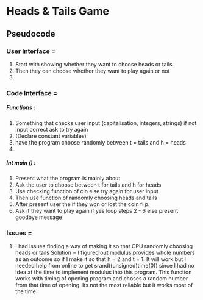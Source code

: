 # Heads & Tails Game

## Pseudocode

### User Interface =

1. Start with showing whether they want to choose heads or tails
2. Then they can choose whether they want to play again or not
3.

### Code Interface =

##### Functions :

1. Something that checks user input (capitalisation, integers, strings) if not input correct ask to try again
2. (Declare constant variables)
3. have the program choose randomly between t = tails and h = heads
4.

##### Int main () :

1. Present what the program is mainly about
2. Ask the user to choose between t for tails and h for heads
3. Use checking function of cin else try again for user input
4. Then use function of randomly choosing heads and tails
5. After present user the if they won or lost the coin flip.
6. Ask if they want to play again if yes loop steps 2 - 6 else present goodbye message

### Issues =

1. I had issues finding a way of making it so that CPU randomly choosing heads or tails
   Solution = I figured out modulus provides whole numbers as an outcome so if I make it so that h = 2 and t = 1. It will work but I needed help from online to get srand((unsigned)time(0)) since I had no idea at the time to implement modulus into this program. This function works with timing of opening program and choses a random number from that time of opening. Its not the most reliable but it works most of the time
